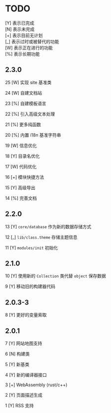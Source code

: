 # TODO

[Y] 表示已完成  
[N] 表示未完成  
[+] 表示目前无计划  
[_] 表示过时或被替代的功能    
[W] 表示正在进行的功能  
[%] 表示长期功能

## 2.3.0

25 [W] 实现 site 基准类

24 [W] 自建文档站

23 [%] 自建模板语言

22 [%] 引入高级文本处理

21 [%] 更多纯函数

20 [%] 内置 i18n 基准字符串

19 [W] 信息优化

18 [Y] 目录名优化

17 [W] 代码优化

16 [+] 模块快捷方法

15 [Y] 高级导出

14 [%] 完善文档

## 2.2.0

13 [Y] `core/database` 作为新的数据存储方式

12 [_] `lib/class.theme` 存储主题信息

11 [Y] `modules/init` 初始化

## 2.1.0

10 [Y] 使用新的 `Collection` 类代替 `object` 保存数据

9 [Y] 移动旧的构建器代码

## 2.0.3-3

8 [Y] 更好的变量索取

## 2.0.1

7 [Y] 网站地图支持

6 [N] 构建类

5 [Y] 新基类

4 [Y] 新的编译器接口

3 [+] WebAssembly (rust/c++)

2 [Y] 页面描述生成

1 [Y] RSS 支持